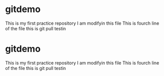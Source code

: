 # gitdemo
This is my first practice repository
I am modifyin this file
This is fourch line of the file
this is git pull testin

# gitdemo
This is my first practice repository
I am modifyin this file
This is fourch line of the file
this is git pull testin



